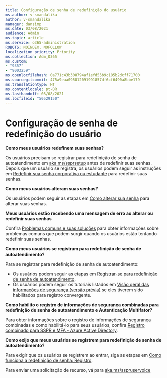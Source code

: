 ```yaml
---
title: Configuração de senha de redefinição do usuário
ms.author: v-smandalika
author: v-smandalika
manager: dansimp
ms.date: 03/08/2021
audience: Admin
ms.topic: article
ms.service: o365-administration
ROBOTS: NOINDEX, NOFOLLOW
localization_priority: Priority
ms.collection: Adm_O365
ms.custom:
- "9357"
- "9003259"
ms.openlocfilehash: 0a771c43b308794af1efd55b9c185b2dcff71700
ms.sourcegitcommit: 475a9eaa095812091991857df6cf6490a8bbe179
ms.translationtype: HT
ms.contentlocale: pt-BR
ms.lasthandoff: 03/08/2021
ms.locfileid: "50529150"
---
```

# <a name="user-reset-password-setup"></a>Configuração de senha de redefinição do usuário

**Como meus usuários redefinem suas senhas?**

Os usuários precisam se registrar para redefinição de senha de autoatendimento em [aka.ms/ssprsetup](https://mysignins.microsoft.com/security-info) antes de redefinir suas senhas. Depois que um usuário se registra, os usuários podem seguir as instruções em [Redefinir sua senha corporativa ou estudante](https://docs.microsoft.com/azure/active-directory/user-help/active-directory-passwords-update-your-own-password) para redefinir suas senhas.

**Como meus usuários alteram suas senhas?**

Os usuários podem seguir as etapas em [Como alterar sua senha](https://docs.microsoft.com/azure/active-directory/user-help/active-directory-passwords-update-your-own-password) para alterar suas senhas.

**Meus usuários estão recebendo uma mensagem de erro ao alterar ou redefinir suas senhas**

Confira [Problemas comuns e suas soluções](https://docs.microsoft.com/azure/active-directory/user-help/active-directory-passwords-update-your-own-password) para obter informações sobre problemas comuns que podem surgir quando os usuários estão tentando redefinir suas senhas.

**Como meus usuários se registram para redefinição de senha de autoatendimento?**

Para se registrar para redefinição de senha de autoatendimento:

- Os usuários podem seguir as etapas em [Registrar-se para redefinição de senha de autoatendimento](https://docs.microsoft.com/azure/active-directory/user-help/active-directory-passwords-reset-register).
- Os usuários podem seguir os tutoriais listados em [Visão geral das informações de segurança (versão prévia)](https://docs.microsoft.com/azure/active-directory/user-help/security-info-setup-signin) se eles tiverem sido habilitados para registro convergente.

**Como habilito o registro de informações de segurança combinadas para redefinição de senha de autoatendimento e Autenticação Multifator?**

Para obter informações sobre o registro de informações de segurança combinadas e como habilitá-lo para seus usuários, confira [Registro combinado para SSPR e MFA - Azure Active Directory](https://docs.microsoft.com/azure/active-directory/authentication/concept-registration-mfa-sspr-combined).

**Como exijo que meus usuários se registrem para redefinição de senha de autoatendimento?**

Para exigir que os usuários se registrem ao entrar, siga as etapas em [Como funciona a redefinição de senha: Registro](https://docs.microsoft.com/azure/active-directory/authentication/concept-sspr-howitworks).

Para enviar uma solicitação de recurso, vá para [aka.ms/sspruservoice](https://feedback.azure.com/forums/169401-azure-active-directory/category/166251-self-service-password-reset)



 












